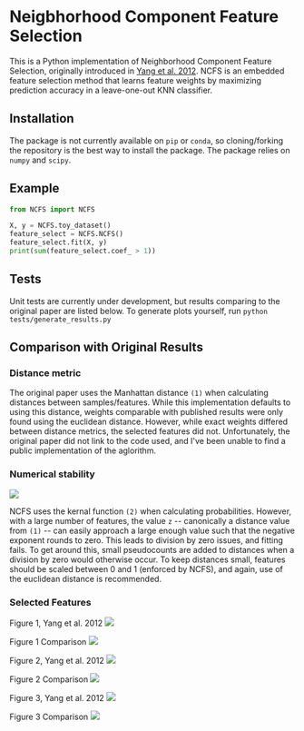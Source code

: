 # Neigbhorhood Component Feature Selection

This is a Python implementation of Neighborhood Component Feature Selection,
originally introduced in [Yang et al. 2012](http://www.jcomputers.us/vol7/jcp0701-19.pdf).
NCFS is an embedded feature selection method that learns feature weights by
maximizing prediction accuracy in a leave-one-out KNN classifier.

## Installation

The package is not currently available on `pip` or `conda`, so cloning/forking
the repository is the best way to install the package. The package relies on
`numpy` and `scipy`. 

## Example

```python
from NCFS import NCFS

X, y = NCFS.toy_dataset()
feature_select = NCFS.NCFS()
feature_select.fit(X, y)
print(sum(feature_select.coef_ > 1))
```

## Tests

Unit tests are currently under development, but results comparing to the
original paper are listed below. To generate plots yourself, run
`python tests/generate_results.py`

## Comparison with Original Results

### Distance metric

The original paper uses the Manhattan distance `(1)` when calculating distances
between samples/features. While this implementation defaults to using this
distance, weights comparable with published results were only found using the
euclidean distance. However, while exact weights differed between distance
metrics, the selected features did not. Unfortunately, the original paper
did not link to the code used, and I've been unable to find a public
implementation of the aglorithm.

### Numerical stability
<img src="https://github.com/dakota-hawkins/NCFS/tree/master/images/distance.png">

NCFS uses the kernal function `(2)` when calculating probabilities. However, with
a large number of features, the value `z` -- canonically a distance value from
`(1)` -- can easily approach a large enough value such that the negative
exponent rounds to zero. This leads to division by zero issues, and fitting
fails. To get around this, small pseudocounts are added to distances when a
division by zero would otherwise occur. To keep distances small, features should
be scaled between 0 and 1 (enforced by NCFS), and again, use of the euclidean
distance is recommended.

### Selected Features
Figure 1, Yang et al. 2012
<img src="https://github.com/dakota-hawkins/NCFS/tree/master/images/Figure1.png">

Figure 1 Comparison
<img src="https://github.com/dakota-hawkins/NCFS/tree/master/images/figure1_comp.png">

Figure 2, Yang et al. 2012
<img src="https://github.com/dakota-hawkins/NCFS/tree/master/images/Figure2.png">

Figure 2 Comparison
<img src="https://github.com/dakota-hawkins/NCFS/tree/master/images/figure2_comp.png">

Figure 3, Yang et al. 2012
<img src="https://github.com/dakota-hawkins/NCFS/tree/master/images/Figure3.png">

Figure 3 Comparison
<img src="https://github.com/dakota-hawkins/NCFS/tree/master/images/figure3_comp.png">
